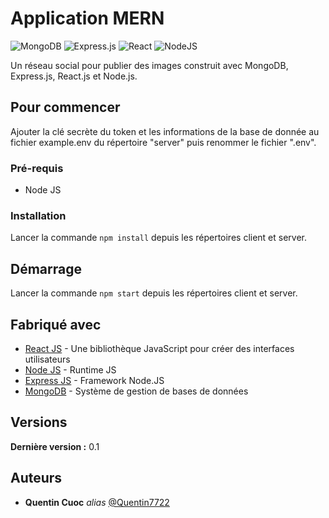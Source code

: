 # Application MERN
![MongoDB](https://img.shields.io/badge/MongoDB-%234ea94b.svg?style=for-the-badge&logo=mongodb&logoColor=white)
![Express.js](https://img.shields.io/badge/express.js-%23404d59.svg?style=for-the-badge&logo=express&logoColor=%2361DAFB)
![React](https://img.shields.io/badge/react-%2320232a.svg?style=for-the-badge&logo=react&logoColor=%2361DAFB)
![NodeJS](https://img.shields.io/badge/node.js-6DA55F?style=for-the-badge&logo=node.js&logoColor=white)

Un réseau social pour publier des images construit avec MongoDB, Express.js, React.js et Node.js.

## Pour commencer

Ajouter la clé secrète du token et les informations de la base de donnée au fichier example.env du répertoire "server" puis renommer le fichier ".env".

### Pré-requis

- Node JS

### Installation

Lancer la commande `npm install` depuis les répertoires client et server.

## Démarrage

Lancer la commande `npm start` depuis les répertoires client et server.

## Fabriqué avec

* [React JS](http://materializecss.com) - Une bibliothèque JavaScript pour créer des interfaces utilisateurs
* [Node JS](https://nodejs.org) - Runtime JS
* [Express JS](https://expressjs.com) - Framework Node.JS
* [MongoDB](https://www.mongodb.com/fr-fr) - Système de gestion de bases de données


## Versions

**Dernière version :** 0.1

## Auteurs

* **Quentin Cuoc** _alias_ [@Quentin7722](https://github.com/Quentin7722)
 

